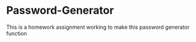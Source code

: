 # Password-Generator

This is a homework assignment working to make this password generator function 